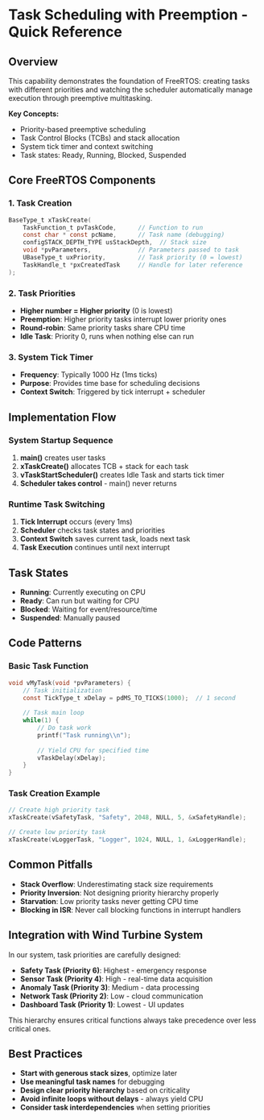 # Task Scheduling with Preemption - Quick Reference

## Overview
This capability demonstrates the foundation of FreeRTOS: creating tasks with different priorities and watching the scheduler automatically manage execution through preemptive multitasking.

**Key Concepts:**
- Priority-based preemptive scheduling
- Task Control Blocks (TCBs) and stack allocation
- System tick timer and context switching
- Task states: Ready, Running, Blocked, Suspended

## Core FreeRTOS Components

### 1. Task Creation
```c
BaseType_t xTaskCreate(
    TaskFunction_t pvTaskCode,      // Function to run
    const char * const pcName,      // Task name (debugging)
    configSTACK_DEPTH_TYPE usStackDepth,  // Stack size
    void *pvParameters,             // Parameters passed to task
    UBaseType_t uxPriority,         // Task priority (0 = lowest)
    TaskHandle_t *pxCreatedTask     // Handle for later reference
);
```

### 2. Task Priorities
- **Higher number = Higher priority** (0 is lowest)
- **Preemption**: Higher priority tasks interrupt lower priority ones
- **Round-robin**: Same priority tasks share CPU time
- **Idle Task**: Priority 0, runs when nothing else can run

### 3. System Tick Timer
- **Frequency**: Typically 1000 Hz (1ms ticks)
- **Purpose**: Provides time base for scheduling decisions
- **Context Switch**: Triggered by tick interrupt + scheduler

## Implementation Flow

### System Startup Sequence
1. **main()** creates user tasks
2. **xTaskCreate()** allocates TCB + stack for each task
3. **vTaskStartScheduler()** creates Idle Task and starts tick timer
4. **Scheduler takes control** - main() never returns

### Runtime Task Switching
1. **Tick Interrupt** occurs (every 1ms)
2. **Scheduler** checks task states and priorities
3. **Context Switch** saves current task, loads next task
4. **Task Execution** continues until next interrupt

## Task States
- **Running**: Currently executing on CPU
- **Ready**: Can run but waiting for CPU
- **Blocked**: Waiting for event/resource/time
- **Suspended**: Manually paused

## Code Patterns

### Basic Task Function
```c
void vMyTask(void *pvParameters) {
    // Task initialization
    const TickType_t xDelay = pdMS_TO_TICKS(1000);  // 1 second
    
    // Task main loop
    while(1) {
        // Do task work
        printf("Task running\\n");
        
        // Yield CPU for specified time
        vTaskDelay(xDelay);
    }
}
```

### Task Creation Example
```c
// Create high priority task
xTaskCreate(vSafetyTask, "Safety", 2048, NULL, 5, &xSafetyHandle);

// Create low priority task  
xTaskCreate(vLoggerTask, "Logger", 1024, NULL, 1, &xLoggerHandle);
```

## Common Pitfalls
- **Stack Overflow**: Underestimating stack size requirements
- **Priority Inversion**: Not designing priority hierarchy properly
- **Starvation**: Low priority tasks never getting CPU time
- **Blocking in ISR**: Never call blocking functions in interrupt handlers

## Integration with Wind Turbine System
In our system, task priorities are carefully designed:
- **Safety Task (Priority 6)**: Highest - emergency response
- **Sensor Task (Priority 4)**: High - real-time data acquisition  
- **Anomaly Task (Priority 3)**: Medium - data processing
- **Network Task (Priority 2)**: Low - cloud communication
- **Dashboard Task (Priority 1)**: Lowest - UI updates

This hierarchy ensures critical functions always take precedence over less critical ones.

## Best Practices
- **Start with generous stack sizes**, optimize later
- **Use meaningful task names** for debugging
- **Design clear priority hierarchy** based on criticality
- **Avoid infinite loops without delays** - always yield CPU
- **Consider task interdependencies** when setting priorities